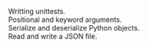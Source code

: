 Writting unittests.  
Positional and keyword arguments.  
Serialize and deserialize Python objects.  
Read and write a JSON file.  
